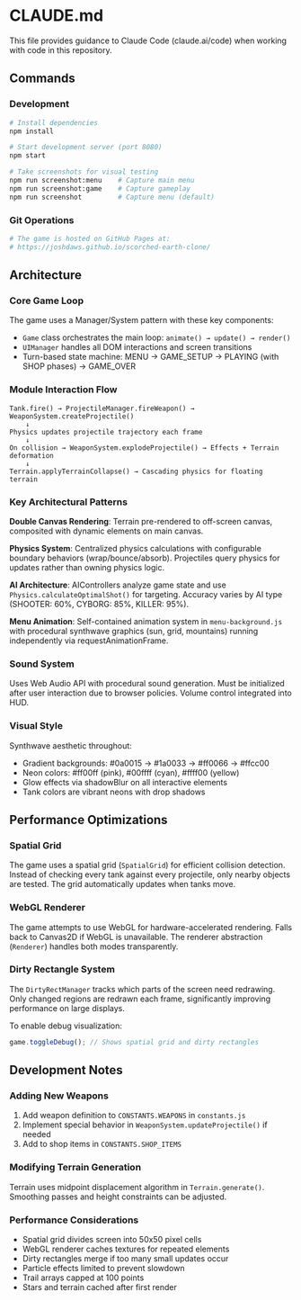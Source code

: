 # CLAUDE.md

This file provides guidance to Claude Code (claude.ai/code) when working with code in this repository.

## Commands

### Development
```bash
# Install dependencies
npm install

# Start development server (port 8080)
npm start

# Take screenshots for visual testing
npm run screenshot:menu    # Capture main menu
npm run screenshot:game    # Capture gameplay
npm run screenshot         # Capture menu (default)
```

### Git Operations
```bash
# The game is hosted on GitHub Pages at:
# https://joshdaws.github.io/scorched-earth-clone/
```

## Architecture

### Core Game Loop
The game uses a Manager/System pattern with these key components:
- `Game` class orchestrates the main loop: `animate() → update() → render()`
- `UIManager` handles all DOM interactions and screen transitions
- Turn-based state machine: MENU → GAME_SETUP → PLAYING (with SHOP phases) → GAME_OVER

### Module Interaction Flow
```
Tank.fire() → ProjectileManager.fireWeapon() → WeaponSystem.createProjectile()
    ↓
Physics updates projectile trajectory each frame
    ↓
On collision → WeaponSystem.explodeProjectile() → Effects + Terrain deformation
    ↓
Terrain.applyTerrainCollapse() → Cascading physics for floating terrain
```

### Key Architectural Patterns

**Double Canvas Rendering**: Terrain pre-rendered to off-screen canvas, composited with dynamic elements on main canvas.

**Physics System**: Centralized physics calculations with configurable boundary behaviors (wrap/bounce/absorb). Projectiles query physics for updates rather than owning physics logic.

**AI Architecture**: AIControllers analyze game state and use `Physics.calculateOptimalShot()` for targeting. Accuracy varies by AI type (SHOOTER: 60%, CYBORG: 85%, KILLER: 95%).

**Menu Animation**: Self-contained animation system in `menu-background.js` with procedural synthwave graphics (sun, grid, mountains) running independently via requestAnimationFrame.

### Sound System
Uses Web Audio API with procedural sound generation. Must be initialized after user interaction due to browser policies. Volume control integrated into HUD.

### Visual Style
Synthwave aesthetic throughout:
- Gradient backgrounds: #0a0015 → #1a0033 → #ff0066 → #ffcc00
- Neon colors: #ff00ff (pink), #00ffff (cyan), #ffff00 (yellow)
- Glow effects via shadowBlur on all interactive elements
- Tank colors are vibrant neons with drop shadows

## Performance Optimizations

### Spatial Grid
The game uses a spatial grid (`SpatialGrid`) for efficient collision detection. Instead of checking every tank against every projectile, only nearby objects are tested. The grid automatically updates when tanks move.

### WebGL Renderer
The game attempts to use WebGL for hardware-accelerated rendering. Falls back to Canvas2D if WebGL is unavailable. The renderer abstraction (`Renderer`) handles both modes transparently.

### Dirty Rectangle System
The `DirtyRectManager` tracks which parts of the screen need redrawing. Only changed regions are redrawn each frame, significantly improving performance on large displays.

To enable debug visualization:
```javascript
game.toggleDebug(); // Shows spatial grid and dirty rectangles
```

## Development Notes

### Adding New Weapons
1. Add weapon definition to `CONSTANTS.WEAPONS` in `constants.js`
2. Implement special behavior in `WeaponSystem.updateProjectile()` if needed
3. Add to shop items in `CONSTANTS.SHOP_ITEMS`

### Modifying Terrain Generation
Terrain uses midpoint displacement algorithm in `Terrain.generate()`. Smoothing passes and height constraints can be adjusted.

### Performance Considerations
- Spatial grid divides screen into 50x50 pixel cells
- WebGL renderer caches textures for repeated elements
- Dirty rectangles merge if too many small updates occur
- Particle effects limited to prevent slowdown
- Trail arrays capped at 100 points
- Stars and terrain cached after first render